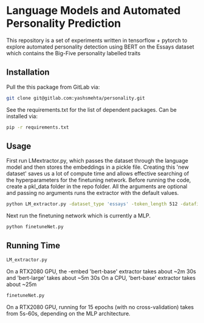 # Language Models and Automated Personality Prediction
This repository is a set of experiments written in tensorflow + pytorch to explore automated personality detection using BERT on the Essays dataset which contains the Big-Five personality labelled traits


## Installation

Pull the this package from GitLab via:

```bash
git clone git@gitlab.com:yashsmehta/personality.git
```

See the requirements.txt for the list of dependent packages. Can be installed via:

```bash
pip -r requirements.txt
```

## Usage
First run LMextractor.py, which passes the dataset through the language model and then stores the embeddings in a pickle file. Creating this 'new dataset' saves us a lot of compute time and allows effective searching of the hyperparameters for the finetuning network. Before running the code, create a pkl_data folder in the repo folder. All the arguments are optional and passing no arguments runs the extractor with the default values.

```bash
python LM_extractor.py -dataset_type 'essays' -token_length 512 -datafile 'data/essays.csv' -batch_size 32 -embed 'bert-base' -op_dir 'pkl_data'
```

Next run the finetuning network which is currently a MLP.

```bash
python finetuneNet.py 
```

## Running Time

```bash
LM_extractor.py
```
On a RTX2080 GPU, the -embed 'bert-base' extractor takes about ~2m 30s and 'bert-large' takes about ~5m 30s
On a CPU, 'bert-base' extractor takes about ~25m

```bash
finetuneNet.py
```
On a RTX2080 GPU, running for 15 epochs (with no cross-validation) takes from 5s-60s, depending on the MLP architecture.